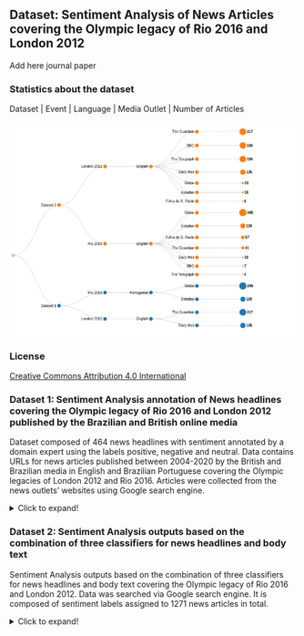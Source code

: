 ## Dataset: Sentiment Analysis of News Articles covering the Olympic legacy of Rio 2016 and London 2012

Add here journal paper

### Statistics about the dataset

Dataset | Event | Language | Media Outlet | Number of Articles


![Screenshot](sentimentanalysispaperdataviz.jpg)

### License
[Creative Commons Attribution 4.0 International](https://creativecommons.org/licenses/by/4.0/legalcode)


### Dataset 1: Sentiment Analysis annotation of News headlines covering the Olympic legacy of Rio 2016 and London 2012 published by the Brazilian and British online media

Dataset composed of 464 news headlines with sentiment annotated by a domain expert using the labels positive, negative and neutral. Data contains URLs for news articles published between 2004-2020 by the British and Brazilian media in English and Brazilian Portuguese covering the Olympic legacies of London 2012 and Rio 2016. Articles were collected from the news outlets’ websites using Google search engine.

<details>
  <summary>Click to expand!</summary>

#### News outlets:

- The Guardian
- Daily Mail
- Globo
- Estadao

#### Events covered by the articles:

- London 2012 Olympic legacy
- Rio 2016 Olympic legacy

#### Language of news headlines:

- English
- Portuguese (Brazil)

#### The documents are composed of the following columns:

- Rank: the position of the article on Google search ranking
- Date: date of article's publication (DD/MM/YYYY)
- Link: article's link
- Title: article's title
- Labels: sentiment label assigned manually to each news headline

#### Sentiment is presented in labels as follows:

- Positive
- Negative
- Neutral

#### Citation
*Mello, C. & Cheema, G. (2022). Dataset: Sentiment Analysis annotation of News headlines covering the Olympic legacy of Rio 2016 and London 2012 published by the Brazilian and British online media [Data set]. Zenodo. https://doi.org/10.5281/zenodo.6323964*

### Hosted on Zenodo
https://zenodo.org/record/6323964#.Yh_UdXXP3RZ
  
 </details>

### Dataset 2: Sentiment Analysis outputs based on the combination of three classifiers for news headlines and body text

Sentiment Analysis outputs based on the combination of three classifiers for news headlines and body text covering the Olympic legacy of Rio 2016 and London 2012. Data was searched via Google search engine. It is composed of sentiment labels assigned to 1271 news articles in total.

<details>
  <summary>Click to expand!</summary>

#### News outlets:
- BBC
- Daily Mail
- The Telegraph
- The Guardian
- Globo
- Estadao
- Folha de S. Paulo

#### Events covered by the articles:

- London 2012 Olympic legacy
- Rio 2016 Olympic legacy

All classifiers were used in texts in English. Text originally published in Portuguese by the Brazilian media were automatically translated.

#### Sentiment classifiers used:

- Vader
- BERT (Trained on Amazon data)
- BERT (Trained on twitter data - 140)

Each document (spreadsheet - xlsx) refers to one outlet and one event (London 2012 or Rio 2016).

#### How were labels assigned to the texts?

These labels are a combination of the three sentiment classifiers listed above. If two of them agree with the same label, then this label would be considered as right. Otherwise, the label ‘other’ was assigned.

For news article body text: the proportion of sentences of each sentiment type was used to assign labels to the whole article instead of averaging the sentence scores. For example, if the proportion of sentences with negative labels is greater than 50%, then the article is assigned a negative label.

#### The documents are composed of the following columns:

- Rank: the position of the article on Google search ranking
- Date: date of article's publication (DD/MM/YYYY)
- Link: article's link
- Title: article's title
- Sentiment_Title: final sentiment for article headline
- Sentiment_Text: final sentiment for article's body text

PS: Documents do not include articles' body text.

#### Sentiment is presented in labels as follows:

- Pos: Positive
- Neg: Negative
- Neutral: Neutral
- other: inconclusive - if each of the 3 classifiers assigned a different label to the article, the label 'other' was used. Therefore, 'other' identifies contradictory results.

#### Citation
*Mello, C. & Cheema, G. (2022). Sentiment Analysis outputs based on the combination of three classifiers for news headlines and body text [Data set]. Zenodo. https://doi.org/10.5281/zenodo.6326348*

### Hosted on Zenodo
https://zenodo.org/record/6326348#.YiEuq9vLfRZ

 </details>


